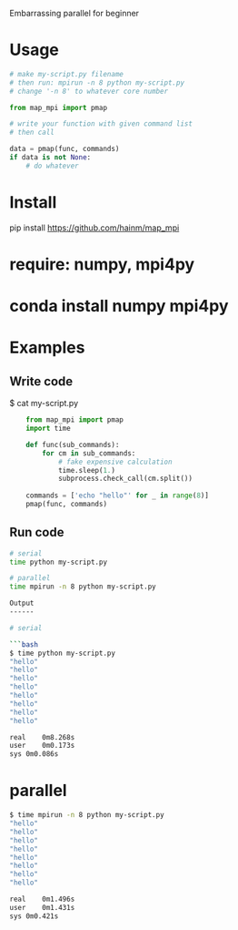 Embarrassing parallel for beginner

Usage
=====

```python
# make my-script.py filename
# then run: mpirun -n 8 python my-script.py
# change '-n 8' to whatever core number

from map_mpi import pmap

# write your function with given command list
# then call

data = pmap(func, commands)
if data is not None:
    # do whatever
```

Install
=======

pip install https://github.com/hainm/map_mpi
# require: numpy, mpi4py
# conda install numpy mpi4py

Examples
========

Write code
----------

$ cat my-script.py

```python
    from map_mpi import pmap
    import time

    def func(sub_commands):
        for cm in sub_commands:
            # fake expensive calculation
            time.sleep(1.)
            subprocess.check_call(cm.split())
    
    commands = ['echo "hello"' for _ in range(8)]
    pmap(func, commands)
```

Run code
--------

```bash
# serial
time python my-script.py

# parallel
time mpirun -n 8 python my-script.py

Output
------

# serial

```bash
$ time python my-script.py 
"hello"
"hello"
"hello"
"hello"
"hello"
"hello"
"hello"
"hello"

real    0m8.268s
user    0m0.173s
sys 0m0.086s
```

# parallel

```bash
$ time mpirun -n 8 python my-script.py 
"hello"
"hello"
"hello"
"hello"
"hello"
"hello"
"hello"
"hello"

real    0m1.496s
user    0m1.431s
sys 0m0.421s
```
